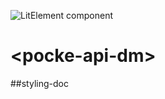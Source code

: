 ![LitElement component](https://img.shields.io/badge/litElement-component-blue.svg)

# \<pocke-api-dm>

##styling-doc